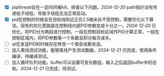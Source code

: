 - [x] pipthread会在一定时间被kill，排查以下问题。_2024-12-20_ path指针没有传递给子线程，导致子线程无法正常启动。
- [x] pid在控制的时候会在目标线附近正负2.5微米处不受控制，需要优化以下算法。现有的优化思路是在控制线内部PID参数变成十分之一。_2024-12-20_ 已优化，将PID分为两段进行控制，一段在控制目标区域外PID计算正常，一段在控制区域内，将PID参数乘一个系数且积分每次减半。
- [ ] qt在发送PID的时候存在修改一个值变成都发送。
- [ ] 加入离线测试功能，能够离线产生测试数据。_2024-12-21_ 已完成，使用条件编译，待编译测试。
- [ ] 加入循环队列功能，buffer可以设置可变长数组，输入之后返回buffer中的总和。_2024-12-21_ 已完成，待测试。